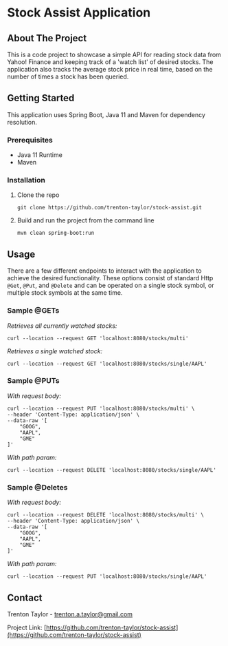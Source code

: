 # Stock Assist Application
## About The Project
This is a code project to showcase a simple API for reading stock data from Yahoo! Finance and keeping track of a 'watch list' of desired stocks. The application also tracks the average stock price in real time, based on the number of times a stock has been queried.

## Getting Started

This application uses Spring Boot, Java 11 and Maven for dependency resolution. 

### Prerequisites

- Java 11 Runtime
- Maven 

### Installation

1. Clone the repo
   ```
   git clone https://github.com/trenton-taylor/stock-assist.git
   ```
4. Build and run the project from the command line
   ```
   mvn clean spring-boot:run
   ```

## Usage
There are a few different endpoints to interact with the application to achieve the desired functionality. These options consist of standard Http `@Get`, `@Put`, and `@Delete` and can be operated on a single stock symbol, or multiple stock symbols at the same time.

### Sample @GETs
*Retrieves all currently watched stocks:*
```
curl --location --request GET 'localhost:8080/stocks/multi'
```

*Retrieves a single watched stock:*
```
curl --location --request GET 'localhost:8080/stocks/single/AAPL'
```
### Sample @PUTs
*With request body:*
```
curl --location --request PUT 'localhost:8080/stocks/multi' \
--header 'Content-Type: application/json' \
--data-raw '[
    "GOOG",
    "AAPL",
    "GME"
]'
```

*With path param:*
```
curl --location --request DELETE 'localhost:8080/stocks/single/AAPL'
```

### Sample @Deletes
*With request body:*
```
curl --location --request DELETE 'localhost:8080/stocks/multi' \
--header 'Content-Type: application/json' \
--data-raw '[
    "GOOG",
    "AAPL",
    "GME"
]'
```

*With path param:*
```
curl --location --request PUT 'localhost:8080/stocks/single/AAPL'
```


## Contact

Trenton Taylor - trenton.a.taylor@gmail.com

Project Link: [https://github.com/trenton-taylor/stock-assist](https://github.com/trenton-taylor/stock-assist)